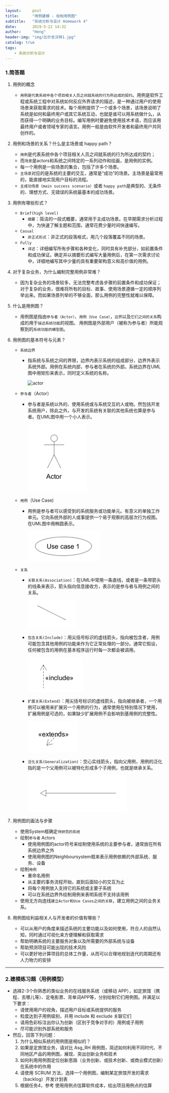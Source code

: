 ```yaml
---
layout:     post
title:      "用例建模 - 绘制用例图"
subtitle:   "系统分析与设计 Homework 4"
date:       2019-5-22 14:32
author:     "Heng"
header-img: "img/比尔吉沃特1.jpg"
catalog: true
tags:
    - 系统分析与设计
---
```


### 1.简答题
1. 用例的概念
    - `用例是代表系统中各个项目相关人员之间就系统的行为所达成的契约`。用例是软件工程或系统工程中对系统如何反应外界请求的描述，是一种通过用户的使用场景来获取需求的技术。每个用例提供了一个或多个场景，该场景说明了系统是如何和最终用户或其它系统互动，也就是谁可以用系统做什么，从而获得一个明确的业务目标。编写用例时要避免使用技术术语，而应该用最终用户或者领域专家的语言。用例一般是由软件开发者和最终用户共同创作的。

2. 用例和场景的关系？什么是主场景或 happy path？
    - `用例`是代表系统中各个项目相关人员之间就系统的行为所达成的契约；
    - 而`场景`是actors和系统之间特定的一系列动作和绘画，是用例的实例。
    - 每一个用例是一些场景的集合，包括了许多个场景。
    - `主场景`对应的是系统的主要的交互，通常是“成功”的场景。主场景是最常用的，能直接地实现用户目标的流程。
    - `主成功场景（main success scenario）`或者 `happy path`是典型的、无条件的、理想方式、无错误的系统最基本的成功场景。
3. 用例有哪些形式？
    - `Brief(high level)`
        - `摘要`：简洁的一段式概要，通常用于主成功场景。在早期需求分析过程中，为快速了解主题和范围，通常花费少量时间快速编写。
    - `Casual`
        - `非正式形式`：非正式的段落格式，用几个段落覆盖不同的场景。
    - `Fully`
        - `详述`：详细编写所有步骤和各种变化，同时具有补充部分，如前置条件和成功保证。确定并以摘要形式编写大量用例后，在第一次需求讨论中，详细地编写其中少量的具有重要架构意义和高价值的用例。

4. 对于复杂业务，为什么编制完整用例非常难？
    - 因为复杂业务的场景较多，无法完整考虑各步骤的前置条件和成功保证；对于复杂的业务，很难将所有的目标、故事、使用场景遵循一定的顺序列举出来。而如果场景列举的不够全面，那么用例的完整性就难以保障。
5. 什么是用例图？
    - 用例图是指由`参与者（Actor）`、`用例（Use Case）`，`边界`以及`它们之间的关系`构成的用于`描述系统功能`的视图。 用例图是外部用户（被称为参与者）所能观察到的`系统功能的模型图`。
6. 用例图的基本符号与元素？
    - `系统边界`
        - 指系统与系统之间的界限，边界内表示系统的组成部分，边界外表示系统外部。用例在系统内部，参与者在系统的外部。系统边界在UML图中用矩形来表示，同时定义系统的名称。

            ![actor](/img/in-post/post-SystemAnalyse/hw4_.png)
    - `参与者`（Actor） 
        - 参与者是系统以外的、使用系统或与系统交互的人或物。然包括开发系统用户，除此之外，与开发的系统有关联的其他系统也算是参与者。在UML图中用一个小人表示。

            ![actor](/img/in-post/post-SystemAnalyse/hw4_actor.png)
    - `用例`（Use Case) 
        - 用例是参与者可以感受到的系统服务或功能单元。有意义的单独工作单元。它向系统外部的人或事提供一个易于观察的高层次行为视图。在UML图中用椭圆表示。
        
            ![usecase](/img/in-post/post-SystemAnalyse/hw4_usercase.png)
    - `关系`
        - `关联关系(Association)`：在UML中常用一条直线，或者是一条带箭头的线条来表示，箭头指向信息接收方，表示的是参与者与用例之间的关系。
        
            ![usecase](/img/in-post/post-SystemAnalyse/hw4_associate.png)
        - `包含关系(Include)`：用尖括号标识的虚线箭头，指向被包含者，用例可能包含其他用例的功能来作为它正常处理的一部分。通常它假设，任何被包含的用例在基本程序运行时每一次都会被调用。
        
            ![actor](/img/in-post/post-SystemAnalyse/hw4_include.png)
        - `扩展关系(Extend)`：用尖括号标识的虚线箭头，指向被继承者，一个用例可以被用来扩展另一个用例的行为，通常使用在特别情况下使用，扩展用例是可选的，如果缺少扩展用例不会影响到基用例的完整性。
        
            ![actor](/img/in-post/post-SystemAnalyse/hw4_extend.png)
        - `泛化关系(Generalization)`：空心实线箭头，指向父用例，用例的泛化指的是一个父用例可以被特化形成多个子用例，也就是继承关系。
        
            ![actor](/img/in-post/post-SystemAnalyse/hw4_generalization.png)

7. 用例图的画法与步骤
    - 使用System框确定`待研究的系统`
    - 绘制`参与者` Actors
        - 使用用例图的actor符号来绘制使用系统的主要参与者，通常放在所有系统边界之外
        - 使用用例图的Neighboursystem框来表示用例依赖的外部系统、服务、设备
    - 绘制`用例`
        - 重命名用例
        - 从主要的事务流程开始，直到后面较小的交互为止
        - 将每个用例放入支持它的系统或主要子系统
        - 可以在系统边界外绘制用例来表明系统不支持该用例
    - 使用无方向连线`建立Actor和Use Cases之间的关联`，建立用例之间的业务关系。
8. 用例图给利益相关人与开发者的价值有哪些？
    - 可以从用户的角度来描述系统的主要功能以及如何使用，符合人的自然认知，同时通过可视化来方便理解和获取需求
    - 帮助明确系统的主要服务对象以及所需要的外部系统与设备
    - 帮助预测项目可能出现的技术风险
    - 可以更好地计算项目的总体工作量，从而可以合理地规划迭代的周期还有人力物力的安排

---
### 2.建模练习题（用例模型）

- 选择2-3个你熟悉的类似业务的在线服务系统（或移动 APP），如定旅馆（携程、去哪儿等）、定电影票、背单词APP等，分别绘制它们用例图。并满足以下要求：
    - 请使用用户的视角，描述用户目标或系统提供的服务
    - 粒度达到子用例级别，并用 include 和 exclude 关联它们
    - 请用色彩标注出你认为创新（区别于竞争对手的）用例或子用例
    - 尽可能识别外部系统和服务
- 然后，回答下列问题：
    1. 为什么相似系统的用例图是相似的？
    2. 如果是定旅馆业务，请对比 Asg_RH 用例图，简述如何利用不同时代、不同地区产品的用例图，展现、突出创新业务和技术
    3. 如何利用用例图定位创新思路（业务创新、或技术创新、或商业模式创新）在系统中的作用
    4. 请使用 SCRUM 方法，选择一个用例图，编制某定旅馆开发的需求（backlog）开发计划表
    5. 根据任务4，参考 使用用例点估算软件成本，给出项目用例点的估算